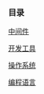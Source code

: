 ### 目录

[中间件](./middleware/)

[开发工具](./development_tool)

[操作系统](./operating_system)

[编程语言](./programming_language)



